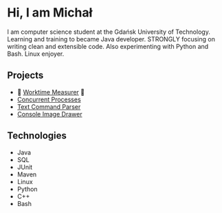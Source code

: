 # Hi, I am Michał

I am computer science student at the Gdańsk University of Technology. Learning and training to became Java developer. STRONGLY focusing on writing clean and extensible code. Also experimenting with Python and Bash. Linux enjoyer.

## Projects

- 🌟 [Worktime Measurer](https://github.com/michalszulowski/worktime-measurer) 🌟
- [Concurrent Processes](https://github.com/michalszulowski/concurrent-processes)
- [Text Command Parser](https://github.com/michalszulowski/text-command-parser)
- [Console Image Drawer](https://github.com/michalszulowski/console-image-drawer)

## Technologies

- Java
- SQL
- JUnit
- Maven
- Linux
- Python
- C++
- Bash